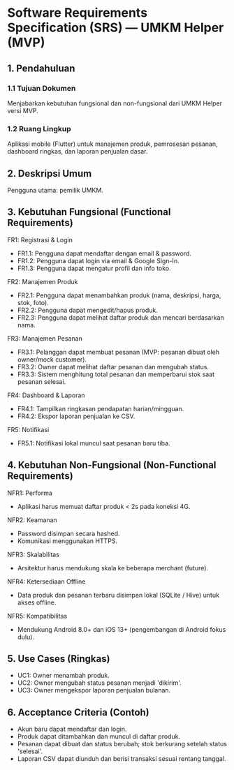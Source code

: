 # Software Requirements Specification (SRS) — UMKM Helper (MVP)

## 1. Pendahuluan
### 1.1 Tujuan Dokumen
Menjabarkan kebutuhan fungsional dan non-fungsional dari UMKM Helper versi MVP.

### 1.2 Ruang Lingkup
Aplikasi mobile (Flutter) untuk manajemen produk, pemrosesan pesanan, dashboard ringkas, dan laporan penjualan dasar.

## 2. Deskripsi Umum
Pengguna utama: pemilik UMKM.

## 3. Kebutuhan Fungsional (Functional Requirements)
FR1: Registrasi & Login
- FR1.1: Pengguna dapat mendaftar dengan email & password.
- FR1.2: Pengguna dapat login via email & Google Sign-In.
- FR1.3: Pengguna dapat mengatur profil dan info toko.

FR2: Manajemen Produk
- FR2.1: Pengguna dapat menambahkan produk (nama, deskripsi, harga, stok, foto).
- FR2.2: Pengguna dapat mengedit/hapus produk.
- FR2.3: Pengguna dapat melihat daftar produk dan mencari berdasarkan nama.

FR3: Manajemen Pesanan
- FR3.1: Pelanggan dapat membuat pesanan (MVP: pesanan dibuat oleh owner/mock customer).
- FR3.2: Owner dapat melihat daftar pesanan dan mengubah status.
- FR3.3: Sistem menghitung total pesanan dan memperbarui stok saat pesanan selesai.

FR4: Dashboard & Laporan
- FR4.1: Tampilkan ringkasan pendapatan harian/mingguan.
- FR4.2: Ekspor laporan penjualan ke CSV.

FR5: Notifikasi
- FR5.1: Notifikasi lokal muncul saat pesanan baru tiba.

## 4. Kebutuhan Non-Fungsional (Non-Functional Requirements)
NFR1: Performa
- Aplikasi harus memuat daftar produk < 2s pada koneksi 4G.

NFR2: Keamanan
- Password disimpan secara hashed.
- Komunikasi menggunakan HTTPS.

NFR3: Skalabilitas
- Arsitektur harus mendukung skala ke beberapa merchant (future).

NFR4: Ketersediaan Offline
- Data produk dan pesanan terbaru disimpan lokal (SQLite / Hive) untuk akses offline.

NFR5: Kompatibilitas
- Mendukung Android 8.0+ dan iOS 13+ (pengembangan di Android fokus dulu).

## 5. Use Cases (Ringkas)
- UC1: Owner menambah produk.
- UC2: Owner mengubah status pesanan menjadi 'dikirim'.
- UC3: Owner mengekspor laporan penjualan bulanan.

## 6. Acceptance Criteria (Contoh)
- Akun baru dapat mendaftar dan login.
- Produk dapat ditambahkan dan muncul di daftar produk.
- Pesanan dapat dibuat dan status berubah; stok berkurang setelah status 'selesai'.
- Laporan CSV dapat diunduh dan berisi transaksi sesuai rentang tanggal.
